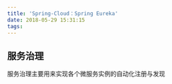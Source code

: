 ```yaml
---
title: 'Spring-Cloud：Spring Eureka'
date: 2018-05-29 15:31:15
tags:
---
```


## 服务治理
服务治理主要用来实现各个微服务实例的自动化注册与发现
